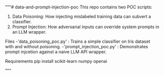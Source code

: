 """# data-and-prompt-injection-poc 
This repo contains two POC scripts:
1. Data Poisoning: How injecting mislabeled training data can subvert a classifier.
2. Prompt Injection: How adversarial inputs can override system prompts in an LLM wrapper.

Files
-'data_poisoning_poc.py' : Trains a simple classifier on Iris dataset with and without poisoning.
-'prompt_injection_poc.py' : Demonstrates prompt injcetion against a naive LLM API wrapper.

Requirements
pip install scikit-learn numpy openai

"""